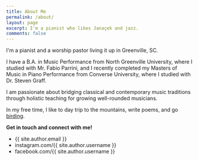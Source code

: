 ```yaml
---
title: About Me
permalink: /about/
layout: page
excerpt: I'm a pianist who likes Janaçek and jazz.
comments: false
---
```


I'm a pianist and a worship pastor living it up in Greenville, SC.

I have a B.A. in Music Performance from North Greenville University, where I studied with Mr. Fabio Parrini, and I recently completed my Masters of Music in Piano Performance from Converse University, where I studied with Dr. Steven Graff.

I am passionate about bridging classical and contemporary music traditions through holistic teaching for growing well-rounded musicians.

In my free time, I like to day trip to the mountains, write poems, and go [birding](https://www.newyorker.com/books/page-turner/the-difference-between-bird-watching-and-birding).

**Get in touch and connect with me!**

- {{ site.author.email }}
- instagram.com/{{ site.author.username }}
- facebook.com/{{ site.author.username }}
